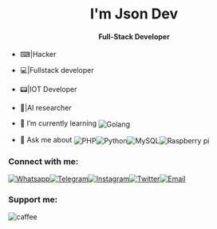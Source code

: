 <h1 align="center">I'm Json Dev</h1>
<h4 align="center">Full-Stack Developer</h4>

- ⌨|Hacker
- 💻|Fullstack developer
- 📟|IOT Developer
- 🧠|AI researcher

- 🌱 I’m currently learning <img align="center" src="https://img.shields.io/badge/Go-00ADD8?style=for-the-badge&logo=go&logoColor=white" alt="Golang"/>

- 💬 Ask me about <img align="center" src="https://img.shields.io/badge/PHP-777BB4?style=for-the-badge&logo=php&logoColor=white" alt="PHP"/><img align="center" src="https://img.shields.io/badge/Python-blue?style=for-the-badge&logo=python&logoColor=white" alt="Python"/><img align="center" src="https://img.shields.io/badge/MySQL-005C84?style=for-the-badge&logo=mysql&logoColor=white" alt="MySQL"/><img align="center" src="https://img.shields.io/badge/Raspberry%20Pi-A22846?style=for-the-badge&logo=Raspberry%20Pi&logoColor=white" alt="Raspberry pi"/>


<h3 align="left">Connect with me:</h3>

<a href="https://wa.me/4915774239103" target="blank"><img align="center" src="https://img.shields.io/badge/WhatsApp-25D366?style=for-the-badge&logo=whatsapp&logoColor=white" alt="Whatsapp"/></a><a href="https://t.me/json.develoepr" target="blank"><img align="center" src="https://img.shields.io/badge/Telegram-2CA5E0?style=for-the-badge&logo=telegram&logoColor=white" alt="Telegram"/></a><a href="https://instagram.com/json.dev" target="blank"><img align="center" src="https://img.shields.io/badge/Instagram-E4405F?style=for-the-badge&logo=instagram&logoColor=white" alt="Instagram"/></a><a href="https://twitter.com/thejsondev" target="blank"><img align="center" src="https://img.shields.io/badge/Twitter-1DA1F2?style=for-the-badge&logo=twitter&logoColor=white" alt="Twitter"/></a><a href="mailto:asnazokkar@gmail.com" target="blank"><img align="center" src="https://img.shields.io/badge/Gmail-D14836?style=for-the-badge&logo=gmail&logoColor=white" alt="Email"/></a>

<h3 align="left">Support me:</h3>
<p><a href="https://www.buymeacoffee.com/jsondev"> <img align="left" src="https://img.shields.io/badge/Buy_Me_A_Coffee-FFDD00?style=for-the-badge&logo=buy-me-a-coffee&logoColor=black" alt="caffee" /></a></p><br><br>
